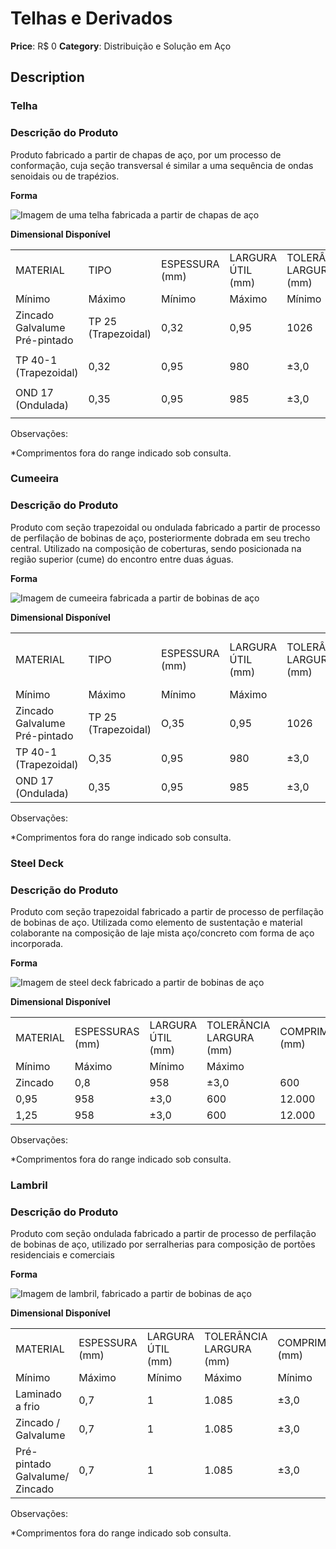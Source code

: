 # Telhas e Derivados

**Price**: R$ 0
**Category**: Distribuição e Solução em Aço

## Description
### Telha

### Descrição do Produto

Produto fabricado a partir de chapas de aço, por um processo de conformação, cuja seção transversal é similar a uma sequência de ondas senoidais ou de trapézios.

**Forma**

![Imagem de uma telha fabricada a partir de chapas de aço](https://www.csn.com.br/wp-content/uploads/sites/452/2020/11/telhas_01.jpg)

**Dimensional Disponível**

|     |     |     |     |     |     |     |     |     |     |     |     |
| --- | --- | --- | --- | --- | --- | --- | --- | --- | --- | --- | --- |
| MATERIAL | TIPO | ESPESSURA<br>(mm) | LARGURA ÚTIL<br>(mm) | TOLERÂNCIA LARGURA<br>(mm) | COMPRIMENTO\*<br>(mm) | TOLERÂNCIA COMPRIMENTO<br>(mm) | ALTURA ONDA<br>(mm) | TOLERÂNCIA ONDA<br>(mm) |
| Mínimo | Máximo | Mínimo | Máximo | Mínimo | Máximo |
| Zincado Galvalume Pré-pintado | TP 25 (Trapezoidal) | 0,32 | 0,95 | 1026 | ±3,0 | 1.000 | 12.000 | -5 | 10 | 25 | ±2,0 |
|  |
| TP 40-1 (Trapezoidal) | 0,32 | 0,95 | 980 | ±3,0 | 1.000 | 12.000 | -5 | 10 | 37 | ±2,0 |
|  |
| OND 17 (Ondulada) | 0,35 | 0,95 | 985 | ±3,0 | 1.000 | 12.000 | -5 | 5 | 17 | ±2,0 |
|  |

Observações:

\*Comprimentos fora do range indicado sob consulta.

### Cumeeira

### Descrição do Produto

Produto com seção trapezoidal ou ondulada fabricado a partir de processo de perfilação de bobinas de aço, posteriormente dobrada em seu trecho central. Utilizado na composição de coberturas, sendo posicionada na região superior (cume) do encontro entre duas águas.

**Forma**

![Imagem de cumeeira fabricada a partir de bobinas de aço](https://www.csn.com.br/wp-content/uploads/sites/452/2020/11/telhas_02.jpg)

**Dimensional Disponível**

|     |     |     |     |     |     |     |     |     |     |     |     |
| --- | --- | --- | --- | --- | --- | --- | --- | --- | --- | --- | --- |
| MATERIAL | TIPO | ESPESSURA<br>(mm) | LARGURA ÚTIL<br>(mm) | TOLERÂNCIA LARGURA<br>(mm) | ÂNGULO DE DOBRA<br>(mm) | COMP. DAS ABAS\*<br>(mm) | TOLERÂNCIA COMPRIMENTO<br>(mm) | ALTURA ONDA<br>(mm) | TOLERÂNCIA ONDA<br>(mm) |
| Mínimo | Máximo | Mínimo | Máximo |
| Zincado Galvalume Pré-pintado | TP 25 (Trapezoidal) | O,35 | 0,95 | 1026 | ±3,0 | 160º | 2X300 | -5 | 10 | 25 | ±2,0 |
| TP 40-1 (Trapezoidal) | O,35 | 0,95 | 980 | ±3,0 | 160º | 2X300 | -5 | 10 | 37 | ±2,0 |
| OND 17 (Ondulada) | 0,35 | 0,95 | 985 | ±3,0 | 160º | 2X300 | -5 | 5 | 17 | ±2,0 |

Observações:

\*Comprimentos fora do range indicado sob consulta.

### Steel Deck

### Descrição do Produto

Produto com seção trapezoidal fabricado a partir de processo de perfilação de bobinas de aço. Utilizada como elemento de sustentação e material colaborante na composição de laje mista aço/concreto com forma de aço incorporada.

**Forma**

![Imagem de steel deck fabricado a partir de bobinas de aço](https://www.csn.com.br/wp-content/uploads/sites/452/2020/11/telhas_03.jpg)

**Dimensional Disponível**

|     |     |     |     |     |     |     |     |     |     |
| --- | --- | --- | --- | --- | --- | --- | --- | --- | --- |
| MATERIAL | ESPESSURAS<br>(mm) | LARGURA ÚTIL<br>(mm) | TOLERÂNCIA LARGURA<br>(mm) | COMPRIMENTO\*<br>(mm) | TOLERÂNCIA COMPRIMENTO<br>(mm) | ALTURA ONDA<br>(mm) | TOLERÂNCIA ONDA<br>(mm) |
| Mínimo | Máximo | Mínimo | Máximo |
| Zincado | 0,8 | 958 | ±3,0 | 600 | 12.000 | -5 | 10 | 63,5 | ±2,0 |
| 0,95 | 958 | ±3,0 | 600 | 12.000 | -5 | 10 | 63,5 | ±2,0 |
| 1,25 | 958 | ±3,0 | 600 | 12.000 | -5 | 10 | 63,5 | ±2,0 |

Observações:

\*Comprimentos fora do range indicado sob consulta.

### Lambril

### Descrição do Produto

Produto com seção ondulada fabricado a partir de processo de perfilação de bobinas de aço, utilizado por serralherias para composição de portões residenciais e comerciais

**Forma**

![Imagem de lambril, fabricado a partir de bobinas de aço](https://www.csn.com.br/wp-content/uploads/sites/452/2020/11/telhas_04.jpg)

**Dimensional Disponível**

|     |     |     |     |     |     |     |     |     |
| --- | --- | --- | --- | --- | --- | --- | --- | --- |
| MATERIAL | ESPESSURA<br>(mm) | LARGURA ÚTIL<br>(mm) | TOLERÂNCIA LARGURA<br>(mm) | COMPRIMENTO\*<br>(mm) | TOLERÂNCIA COMPRIMENTO<br>(mm) |
| Mínimo | Máximo | Mínimo | Máximo | Mínimo | Máximo |
| Laminado a frio | 0,7 | 1 | 1.085 | ±3,0 | 2.000 | 8.000 | -5 | 10 |
| Zincado / Galvalume | 0,7 | 1 | 1.085 | ±3,0 | 2.000 | 8.000 | -5 | 10 |
| Pré-pintado Galvalume/ Zincado | 0,7 | 1 | 1.085 | ±3,0 | 2.000 | 8.000 | -5 | 10 |

Observações:

\*Comprimentos fora do range indicado sob consulta.